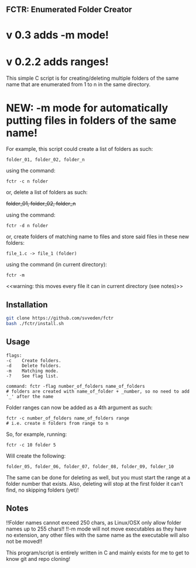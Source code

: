 ## FCTR: Enumerated Folder Creator 

# v 0.3 adds -m mode!
# v 0.2.2 adds ranges!

This simple C script is for creating/deleting multiple folders of the same name that are enumerated from 1 to n in the same directory.
# NEW: -m mode for automatically putting files in folders of the same name!

For example, this script could create a list of folders as such:

```
folder_01, folder_02, folder_n
```
using the command: 
```
fctr -c n folder
```
or, delete a list of folders as such:

~~folder_01, folder_02, folder_n~~

using the command:
```
fctr -d n folder
```
or, create folders of matching name to files and store said files in these new folders:
```
file_1.c -> file_1 (folder)
```
using the command (in current directory):
```
fctr -m
```
<<warning: this moves every file it can in current directory (see notes)>>

## Installation

```sh
git clone https://github.com/svveden/fctr
bash ./fctr/install.sh
```

## Usage
```
flags: 
-c    Create folders.
-d    Delete folders.
-m    Matching mode.
-?    See flag list.
```
```
command: fctr -flag number_of_folders name_of_folders
# folders are created with name_of_folder + _number, so no need to add '_' after the name
```
Folder ranges can now be added as a 4th argument as such:
```
fctr -c number_of_folders name_of_folders range 
# i.e. create n folders from range to n
```
So, for example, running:
```
fctr -c 10 folder 5
```
Will create the following:
```
folder_05, folder_06, folder_07, folder_08, folder_09, folder_10
```
The same can be done for deleting as well, but you must start the range at a folder number that exists.
Also, deleting will stop at the first folder it can't find, no skipping folders (yet)!

## Notes

!!Folder names cannot exceed 250 chars, as Linux/OSX only allow folder names up to 255 chars!!
!!-m mode will not move executables as they have no extension, any other files with the same name as the executable will also not be moved!!

This program/script is entirely written in C and mainly exists for me to get to know git and repo cloning! 
